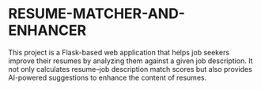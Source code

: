 # RESUME-MATCHER-AND-ENHANCER
This project is a Flask-based web application that helps job seekers improve their resumes by analyzing them against a given job description. It not only calculates resume–job description match scores but also provides AI-powered suggestions to enhance the content of resumes.
